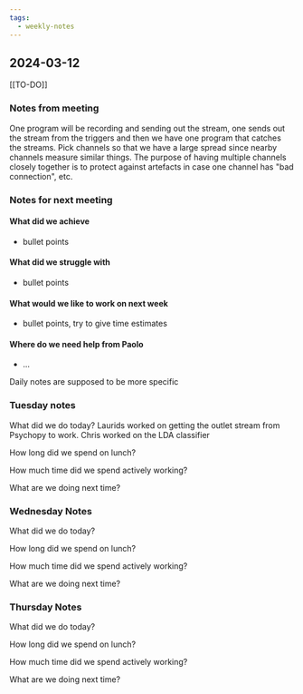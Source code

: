 ```yaml
---
tags:
  - weekly-notes
---
```

## 2024-03-12
[[TO-DO]]
### Notes from meeting
One program will be recording and sending out the stream, one sends out the stream from the triggers and then we have one program that catches the streams. 
Pick channels so that we have a large spread since nearby channels measure similar things. The purpose of having multiple channels closely together is to protect against artefacts in case one channel has "bad connection", etc.

### Notes for next meeting
#### What did we achieve
* bullet points
#### What did we struggle with
* bullet points

#### What would we like to work on next week
* bullet points, try to give time estimates

#### Where do we need help from Paolo
* ...


Daily notes are supposed to be more specific
### Tuesday notes
What did we do today?
Laurids worked on getting the outlet stream from Psychopy to work.
Chris worked on the LDA classifier


How long did we spend on lunch?


How much time did we spend actively working?


What are we doing next time?


### Wednesday Notes
What did we do today?


How long did we spend on lunch?


How much time did we spend actively working?


What are we doing next time?

### Thursday Notes
What did we do today?


How long did we spend on lunch?


How much time did we spend actively working?


What are we doing next time?
